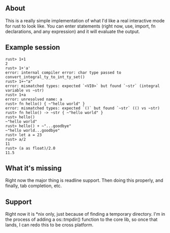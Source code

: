 ## About

This is a really simple implementation of what I'd like a real interactive mode for rust to look like. You can enter statements (right now, use, import, fn declarations, and any expression) and it will evaluate the output. 

## Example session

    rust> 1+1
    2
    rust> 1+'a'
    error: internal compiler error: char type passed to convert_integral_ty_to_int_ty_set()
    rust> 1+~"a"
    error: mismatched types: expected `<VI0>` but found `~str` (integral variable vs ~str)
    rust> 1+a
    error: unresolved name: a
    rust> fn hello() { ~"hello world" }
    error: mismatched types: expected `()` but found `~str` (() vs ~str)
    rust> fn hello() -> ~str { ~"hello world" }
    rust> hello()
    ~"hello world"
    rust> hello() + ~"...goodbye"
    ~"hello world...goodbye"
    rust> let a = 23
    rust> a/2
    11
    rust> (a as float)/2.0
    11.5

## What it's missing

Right now the major thing is readline support. Then doing this properly, and finally, tab completion, etc.

## Support
Right now it is *nix only, just because of finding a temporary directory. I'm in the process of adding a os::tmpdir() function to the core lib, so once that lands, I can redo this to be cross platform.
